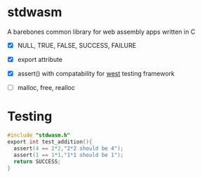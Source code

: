 # stdwasm

A barebones common library for web assembly apps written in C

* [x] NULL, TRUE, FALSE, SUCCESS, FAILURE
* [x] export attribute
* [x] assert() with compatability for [west](https://github.com/web-dom/west) testing framework
* [ ] malloc, free, realloc


# Testing
```C
#include "stdwasm.h"
export int test_addition(){
  assert(4 == 2*2,"2*2 should be 4");
  assert(1 == 1*1,"1*1 should be 1");
  return SUCCESS;
}
```

